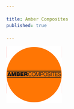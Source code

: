 ```yaml
---

title: Amber Composites
published: true

---
```


<a href="http://www.ambercomposites.com/">![Amber Composites](ambercomposites.jpg)</a>



